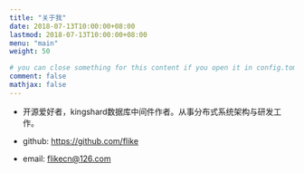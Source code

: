 ```yaml
---
title: "关于我"
date: 2018-07-13T10:00:00+08:00
lastmod: 2018-07-13T10:00:00+08:00
menu: "main"
weight: 50

# you can close something for this content if you open it in config.toml.
comment: false
mathjax: false
---
```


- 开源爱好者，kingshard数据库中间件作者。从事分布式系统架构与研发工作。

- github: https://github.com/flike

- email: flikecn@126.com
